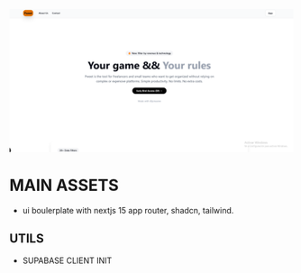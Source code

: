 ![main-page](/hero.png)

# MAIN ASSETS

- ui boulerplate with nextjs 15 app router, shadcn, tailwind.

## UTILS

- SUPABASE CLIENT INIT
